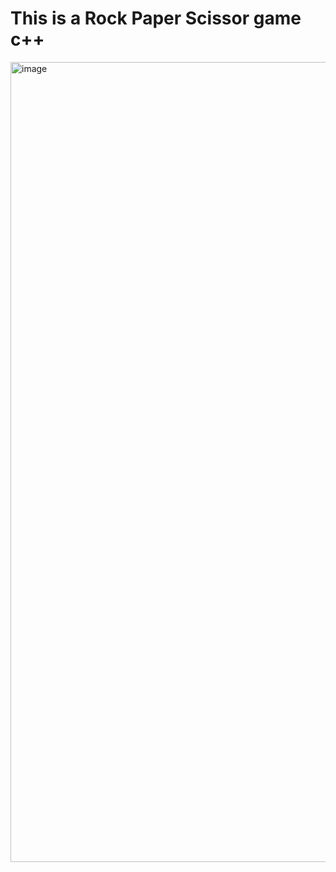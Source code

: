 # This is a Rock Paper Scissor game c++
<img width="1280" alt="image" src="https://github.com/Swasti008/Rock-Paper-Scissors-c-/assets/144793835/9cefee17-bc9d-47e7-aa7b-640926dd6d97">

